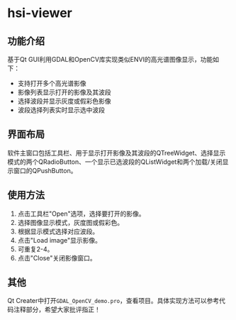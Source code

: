 # hsi-viewer
## 功能介绍
基于Qt GUI利用GDAL和OpenCV库实现类似ENVI的高光谱图像显示，功能如下：
- 支持打开多个高光谱影像
- 影像列表显示打开的影像及其波段
- 选择波段并显示灰度或假彩色影像
- 波段选择列表实时显示选中波段

## 界面布局
软件主窗口包括工具栏、用于显示打开影像及其波段的QTreeWidget、选择显示模式的两个QRadioButton、一个显示已选波段的QListWidget和两个加载/关闭显示窗口的QPushButton。

## 使用方法
1. 点击工具栏"Open"选项，选择要打开的影像。
2. 选择图像显示模式，灰度图或假彩色。
3. 根据显示模式选择对应波段。
4. 点击"Load image"显示影像。
5. 可重复2-4。
6. 点击"Close"关闭影像窗口。

## 其他
Qt Creater中打开`GDAL_OpenCV_demo.pro`，查看项目。具体实现方法可以参考代码注释部分，希望大家批评指正！
